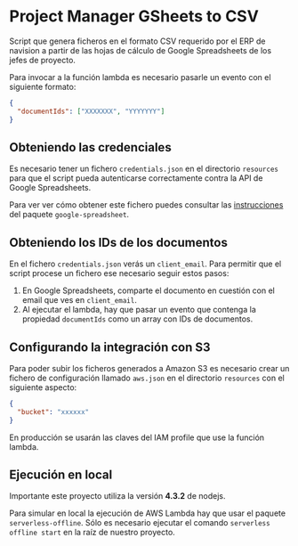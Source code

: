 # Project Manager GSheets to CSV

Script que genera ficheros en el formato CSV requerido por el ERP de navision
a partir de las hojas de cálculo de Google Spreadsheets de los jefes de proyecto.

Para invocar a la función lambda es necesario pasarle un evento con el siguiente
formato:

```json
{
  "documentIds": ["XXXXXXX", "YYYYYYY"]
}
```


## Obteniendo las credenciales

Es necesario tener un fichero `credentials.json` en el directorio `resources` para
que el script pueda autenticarse correctamente contra la API de Google Spreadsheets.

Para ver ver cómo obtener este fichero puedes consultar las [instrucciones](https://github.com/theoephraim/node-google-spreadsheet#service-account-recommended-method)
del paquete `google-spreadsheet`.

## Obteniendo los IDs de los documentos

En el fichero `credentials.json` verás un `client_email`. Para permitir que el
script procese un fichero ese necesario seguir estos pasos:

  1. En Google Spreadsheets, comparte el documento en cuestión con el email que
  ves en `client_email`.
  2. Al ejecutar el lambda, hay que pasar un evento que contenga la propiedad
  `documentIds` como un array con IDs de documentos.

## Configurando la integración con S3

Para poder subir los ficheros generados a Amazon S3 es necesario crear un fichero
de configuración llamado `aws.json` en el directorio `resources` con el siguiente
aspecto:

```json
{
  "bucket": "xxxxxx"
}
```

En producción se usarán las claves del IAM profile que use la función lambda.

## Ejecución en local

Importante este proyecto utiliza la versión **4.3.2** de nodejs.

Para simular en local la ejecución de AWS Lambda hay que usar el paquete `serverless-offline`.
Sólo es necesario ejecutar el comando `serverless offline start` en la raíz de nuestro proyecto.

